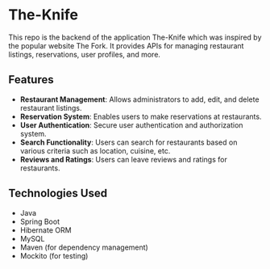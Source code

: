 # The-Knife

This repo is the backend of the application The-Knife which was inspired by the popular website The Fork. It provides APIs for managing restaurant listings, reservations, user profiles, and more.

## Features

- **Restaurant Management**: Allows administrators to add, edit, and delete restaurant listings.
- **Reservation System**: Enables users to make reservations at restaurants.
- **User Authentication**: Secure user authentication and authorization system.
- **Search Functionality**: Users can search for restaurants based on various criteria such as location, cuisine, etc.
- **Reviews and Ratings**: Users can leave reviews and ratings for restaurants.

## Technologies Used

- Java
- Spring Boot
- Hibernate ORM
- MySQL
- Maven (for dependency management)
- Mockito (for testing)
